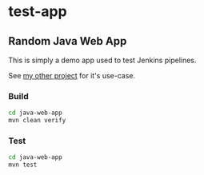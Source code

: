 # test-app

## Random Java Web App

This is simply a demo app used to test Jenkins pipelines.

See [my other project](https://github.com/Direside/jenkins-test-environment) for it's use-case.

### Build
```bash
cd java-web-app
mvn clean verify
```

### Test
```bash
cd java-web-app
mvn test
```
